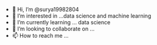 - 👋 Hi, I’m @surya19982804
- 👀 I’m interested in ...data science and machine learning
- 🌱 I’m currently learning ... data science 
- 💞️ I’m looking to collaborate on ...
- 📫 How to reach me ...

<!---
surya19982804/surya19982804 is a ✨ special ✨ repository because its `README.md` (this file) appears on your GitHub profile.
You can click the Preview link to take a look at your changes.
--->
